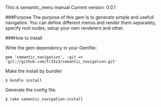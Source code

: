 This is semantic_menu manual
Current version: 0.0.1

###Purpose
The purpose of this gem is to generate simple and usefull navigation. You can define different menus and render them separately, specify root nodes, setup your own renderers and other.

###How to install

Write the gem dependency in your Gemfile:
```
gem 'semantic_navigation', :git => 'git://github.com/fr33z3/semantic_navigation.git'
```

Make the install by bundler
```
$ bundle install
```

Generate the config file:
```
$ rake semantic_navigation:install
```


